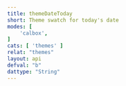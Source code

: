 ```yaml
---
title: themeDateToday
short: Theme swatch for today's date
modes: [
	'calbox',
]
cats: [ 'themes' ]
relat: "themes"
layout: api
defval: "b"
dattype: "String"
---
```



